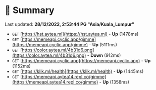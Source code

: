 # 📖 Summary
Last updated: **28/12/2022, 2:53:44 PG "Asia/Kuala_Lumpur"**

- `GET` [https://hst.aytea.ml](https://hst.aytea.ml) - **Up** (1478ms)
- `GET` [https://memeapi.cyclic.app/gimme](https://memeapi.cyclic.app/gimme) - **Up** (5111ms)
- `GET` [https://color.aytea.ml/4b31d6.png](https://color.aytea.ml/4b31d6.png) - **Down** (912ms)
- `GET` [https://memeapi.cyclic.app](https://memeapi.cyclic.app) - **Up** (1152ms)
- `GET` [https://klik.ml/health](https://klik.ml/health) - **Up** (1445ms)
- `GET` [https://memeapi.aytea14.repl.co/gimme](https://memeapi.aytea14.repl.co/gimme) - **Up** (1358ms)
